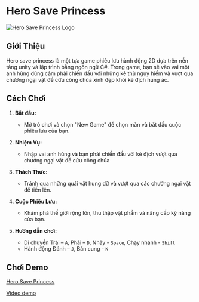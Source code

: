 # Hero Save Princess

![Hero Save Princess Logo](https://github.com/thang1204/Hero-save-princess/assets/99167265/23be1d39-4ec9-4038-9788-bf708bc34835)

## Giới Thiệu

Hero save princess là một tựa game phiêu lưu hành động 2D dựa trên nền tảng unity và lập trình bằng ngôn ngữ C#. Trong game, bạn sẽ vào vai một anh hùng dũng cảm phải chiến đấu với những kẻ thù nguy hiểm và vượt qua chướng ngại vật để cứu công chúa xinh đẹp khỏi kẻ địch hung ác.

## Cách Chơi

1. **Bắt đầu:**
   - Mở trò chơi và chọn "New Game" để chọn màn và bắt đầu cuộc phiêu lưu của bạn.

2. **Nhiệm Vụ:**
   - Nhập vai anh hùng và bạn phải chiến đấu với kẻ địch vượt qua chướng ngại vật để cứu công chúa

3. **Thách Thức:**
   - Tránh qua những quái vật hung dữ và vượt qua các chướng ngại vật để tiến lên.

4. **Cuộc Phiêu Lưu:**
   - Khám phá thế giới rộng lớn, thu thập vật phẩm và nâng cấp kỹ năng của bạn.
5. **Hướng dẫn chơi:**
   - Di chuyển
   	Trái – `A`,
      Phải – `D`,
      Nhảy - `Space`,
      Chạy nhanh - `Shift`
   - Hành động
   	Đánh – `J`,
   	Bắn cung  - `K`

## Chơi Demo
[Hero Save Princess](https://thang1204.itch.io/hero-save-princess)

[Video demo](https://drive.google.com/drive/folders/1ZMmzA8j_cnjtEL_jwrao_eSKJgqM3yeu)


